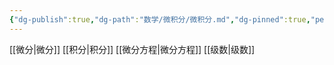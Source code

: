 ```yaml
---
{"dg-publish":true,"dg-path":"数学/微积分/微积分.md","dg-pinned":true,"permalink":"/数学/微积分/微积分/","pinned":true,"dgPassFrontmatter":true,"noteIcon":"","created":"2024-04-16T18:58:51.724+08:00","updated":"2024-05-02T17:12:34.618+08:00"}
---
```


[[微分\|微分]]
[[积分\|积分]]
[[微分方程\|微分方程]]
[[级数\|级数]]



